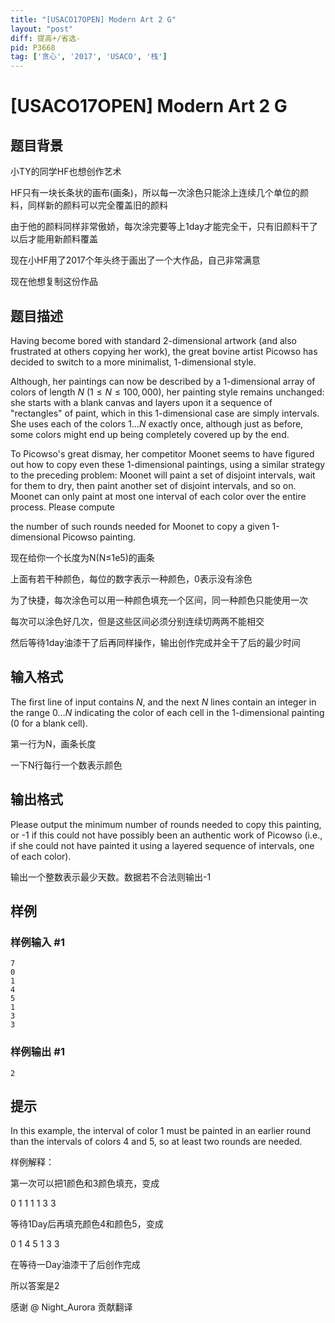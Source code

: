```yaml
---
title: "[USACO17OPEN] Modern Art 2 G"
layout: "post"
diff: 提高+/省选-
pid: P3668
tag: ['贪心', '2017', 'USACO', '栈']
---
```

# [USACO17OPEN] Modern Art 2 G
## 题目背景

小TY的同学HF也想创作艺术


HF只有一块长条状的画布(画条)，所以每一次涂色只能涂上连续几个单位的颜料，同样新的颜料可以完全覆盖旧的颜料


由于他的颜料同样非常傲娇，每次涂完要等上1day才能完全干，只有旧颜料干了以后才能用新颜料覆盖


现在小HF用了2017个年头终于画出了一个大作品，自己非常满意


现在他想复制这份作品

## 题目描述

Having become bored with standard 2-dimensional artwork (and also frustrated at others copying her work), the great bovine artist Picowso has decided to switch to a more minimalist, 1-dimensional style.


Although, her paintings can now be described by a 1-dimensional array of colors of length $N$ ($1 \leq N \leq 100,000$), her painting style remains unchanged: she starts with a blank canvas and layers upon it a sequence of "rectangles" of paint, which in this 1-dimensional case are simply intervals. She uses each of the colors $1 \ldots N$ exactly once, although just as before, some colors might end up being completely covered up by the end.


To Picowso's great dismay, her competitor Moonet seems to have figured out how to copy even these 1-dimensional paintings, using a similar strategy to the preceding problem: Moonet will paint a set of disjoint intervals, wait for them to dry, then paint another set of disjoint intervals, and so on. Moonet can only paint at most one interval of each color over the entire process. Please compute

the number of such rounds needed for Moonet to copy a given 1-dimensional Picowso painting.

现在给你一个长度为N(N≤1e5)的画条


上面有若干种颜色，每位的数字表示一种颜色，0表示没有涂色


为了快捷，每次涂色可以用一种颜色填充一个区间，同一种颜色只能使用一次


每次可以涂色好几次，但是这些区间必须分别连续切两两不能相交


然后等待1day油漆干了后再同样操作，输出创作完成并全干了后的最少时间

## 输入格式

The first line of input contains $N$, and the next $N$ lines contain an integer in the range $0 \ldots N$ indicating the color of each cell in the 1-dimensional painting (0 for a blank cell).

第一行为N，画条长度


一下N行每行一个数表示颜色

## 输出格式

Please output the minimum number of rounds needed to copy this painting, or -1 if this could not have possibly been an authentic work of Picowso (i.e., if she could not have painted it using a layered sequence of intervals, one of each color).

输出一个整数表示最少天数。数据若不合法则输出-1

## 样例

### 样例输入 #1
```
7
0
1
4
5
1
3
3
```
### 样例输出 #1
```
2
```
## 提示

In this example, the interval of color 1 must be painted in an earlier round than the intervals of colors 4 and 5, so at least two rounds are needed.

样例解释：


第一次可以把1颜色和3颜色填充，变成


0 1 1 1 1 3 3


等待1Day后再填充颜色4和颜色5，变成


0 1 4 5 1 3 3


在等待一Day油漆干了后创作完成


所以答案是2


感谢 @ Night\_Aurora 贡献翻译


